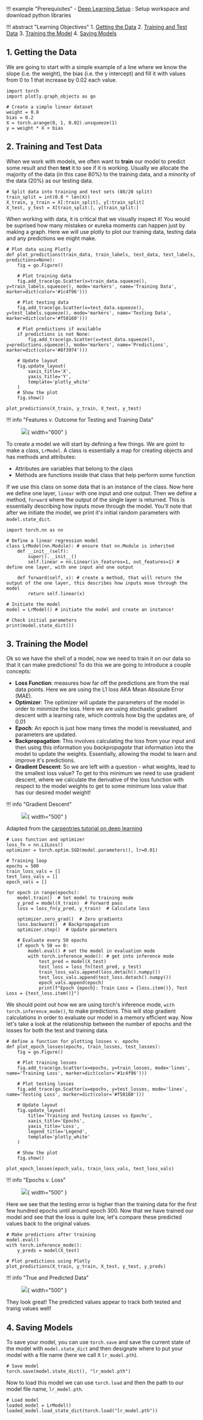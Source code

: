 !!! example "Prerequisites"
    - [Deep Learning Setup](./00_setup.md) : Setup workspace and download python libraries

!!! abstract "Learning Objectives"
    1. [Getting the Data](#1-getting-the-data)
    2. [Training and Test Data](#2-training-and-test-data)
    3. [Training the Model](#3-training-the-model)
    4. [Saving Models](#4-saving-models)

## 1. Getting the Data

We are going to start with a simple example of a line where we know the slope (i.e. the weight), the bias (i.e. the y intercept) and fill it with values from 0 to 1 that increase by 0.02 each value.

```{python}
import torch
import plotly.graph_objects as go

# Create a simple linear dataset
weight = 0.8
bias = 0.2
X = torch.arange(0, 1, 0.02).unsqueeze(1)
y = weight * X + bias
```

## 2. Training and Test Data

When we work with models, we often want to **train** our model to predict some result and then **test** it to see if it is working. Usually we allocate the majority of the data (in this case 80%) to the training data, and a minority of the data (20%) as our testing data.

```{python}
# Split data into training and test sets (80/20 split)
train_split = int(0.8 * len(X))
X_train, y_train = X[:train_split], y[:train_split]
X_test, y_test = X[train_split:], y[train_split:]
```

When working with data, it is critical that we visually inspect it! You would be suprised how many mistakes or eureka moments can happen just by making a graph. Here we will use plotly to plot our training data, testing data and any predictions we might make.

```{python}
# Plot data using Plotly
def plot_predictions(train_data, train_labels, test_data, test_labels, predictions=None):
    fig = go.Figure()
    
    # Plot training data
    fig.add_trace(go.Scatter(x=train_data.squeeze(), y=train_labels.squeeze(), mode='markers', name='Training Data', marker=dict(color='#1c4f96')))
    
    # Plot testing data
    fig.add_trace(go.Scatter(x=test_data.squeeze(), y=test_labels.squeeze(), mode='markers', name='Testing Data', marker=dict(color='#f58160')))
    
    # Plot predictions if available
    if predictions is not None:
        fig.add_trace(go.Scatter(x=test_data.squeeze(), y=predictions.squeeze(), mode='markers', name='Predictions', marker=dict(color='#8f3974')))
    
    # Update layout
    fig.update_layout(
        xaxis_title='X',
        yaxis_title='Y',
        template='plotly_white'
    )
    # Show the plot
    fig.show()

plot_predictions(X_train, y_train, X_test, y_test)
```

!!! info "Features v. Outcome for Testing and Training Data"
    <figure markdown="span">
      ![](img/lr_test_train.png){ width="600" }
    </figure>
    

To create a model we will start by defining a few things. We are goint to make a class, `LrModel`. A class is essentially a map for creating objects and has methods and attributes:
- Attributes are variables that belong to the class
- Methods are functions inside that class that help perform some function

If we use this class on some data that is an instance of the class. Now here we define one layer, `linear` with one input and one output. Then we define a method, `forward` where the output of the single layer is returned. This is essentially describing how inputs move through the model. You'll note that after we initiate the model, we print it's initial random parameters with `model.state_dict`.

```{python}
import torch.nn as nn

# Define a linear regression model
class LrModel(nn.Module): # ensure that nn.Module is inherited
    def __init__(self):
        super().__init__()
        self.linear = nn.Linear(in_features=1, out_features=1) # define one layer, with one input and one output
    
    def forward(self, x): # create a method, that will return the output of the one layer, this describes how inputs move through the model 
        return self.linear(x)

# Initiate the model
model = LrModel() # initiate the model and create an instance!

# Check initial parameters
print(model.state_dict()) 
```

## 3. Training the Model

Ok so we have the shell of a model, now we need to train it on our data so that it can make predictions! To do this we are going to introduce a couple concepts:

- **Loss Function**: measures how far off the predictions are from the real data points. Here we are using the L1 loss AKA Mean Absolute Error (MAE).
- **Optimizer**: The optimizer will update the parameters of the model in order to minimize the loss. Here we are using stochastic gradient descent with a learning rate, which controls how big the updates are, of 0.01
- **Epoch**: An epoch is just how many times the model is reevaluated, and parameters are updated.
- **Backpropagation**: This involves calculating the loss from your input and then using this information you *backpropagate* that information into the model to update the weights. Essentially, allowing the model to learn and improve it's predictions.
- **Gradient Descent**: So we are left with a question - what weights, lead to the smallest loss value? To get to this minimum we need to use gradient descent, where we calculate the derivative of the loss function with respect to the model weights to get to some minimum loss value that has our desired model weight!

!!! info "Gradient Descent"
    <figure markdown="span">
      ![](./img/gradient_descent.png){ width="500" }
    </figure>
    Adapted from the [carpentries tutorial on deep learning](https://carpentries-incubator.github.io/deep-learning-intro/3-monitor-the-model.html)


```{python}
# Loss function and optimizer
loss_fn = nn.L1Loss()
optimizer = torch.optim.SGD(model.parameters(), lr=0.01)

# Training loop
epochs = 500
train_loss_vals = []
test_loss_vals = []
epoch_vals = []

for epoch in range(epochs):
    model.train()  # Set model to training mode
    y_pred = model(X_train)  # Forward pass
    loss = loss_fn(y_pred, y_train)  # Calculate loss
    
    optimizer.zero_grad()  # Zero gradients
    loss.backward()  # Backpropagation
    optimizer.step()  # Update parameters
    
    # Evaluate every 50 epochs
    if epoch % 50 == 0:
        model.eval() # set the model in evaluation mode
        with torch.inference_mode(): # get into inference mode
            test_pred = model(X_test)
            test_loss = loss_fn(test_pred, y_test)
            train_loss_vals.append(loss.detach().numpy())
            test_loss_vals.append(test_loss.detach().numpy())
            epoch_vals.append(epoch)
            print(f"Epoch {epoch}: Train Loss = {loss.item()}, Test Loss = {test_loss.item()}")
```

We should point out how we are using torch's inference mode, `with torch.inference_mode()`, to make predictions. This will stop gradient calculations in order to evaluate our model in a memory efficient way. Now let's take a look at the relationship between the number of epochs and the losses for both the test and training data. 

```{python}
# define a function for plotting losses v. epochs
def plot_epoch_losses(epochs, train_losses, test_losses):
    fig = go.Figure()
    
    # Plot training losses
    fig.add_trace(go.Scatter(x=epochs, y=train_losses, mode='lines', name='Training Loss', marker=dict(color='#1c4f96')))
    
    # Plot testing losses
    fig.add_trace(go.Scatter(x=epochs, y=test_losses, mode='lines', name='Testing Loss', marker=dict(color='#f58160')))
    
    # Update layout
    fig.update_layout(
        title='Training and Testing Losses vs Epochs',
        xaxis_title='Epochs',
        yaxis_title='Loss',
        legend_title='Legend',
        template='plotly_white'
    )
    
    # Show the plot
    fig.show()

plot_epoch_losses(epoch_vals, train_loss_vals, test_loss_vals)
```
!!! info "Epochs v. Loss"
    <figure markdown="span">
      ![](img/lr_epoch_v_loss.png){ width="500" }
    </figure>

Here we see that the testing error is higher than the training data for the first few hundred epochs until around epoch 300. Now that we have trained our model and see that the loss is quite low, let's compare these predicted values back to the original values.

```{python}
# Make predictions after training
model.eval()
with torch.inference_mode():
    y_preds = model(X_test)

# Plot predictions using Plotly
plot_predictions(X_train, y_train, X_test, y_test, y_preds)
```

!!! info "True and Predicted Data"
    <figure markdown="span">
      ![](img/lr_pred.png){ width="500" }
    </figure>

They look great! The predicted values appear to track both tested and traing values well!


## 4. Saving Models

To save your model, you can use `torch.save` and save the current state of the model with `model.state_dict` and then designate where to put your model with a file name (here we call it `lr_model.pth`).

```{python}
# Save model
torch.save(model.state_dict(), "lr_model.pth")
```

Now to load this model we can use `torch.load` and then the path to our model file name, `lr_model.pth`.

```{python}
# Load model
loaded_model = LrModel()
loaded_model.load_state_dict(torch.load("lr_model.pth"))
```
